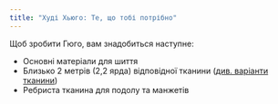 ```yaml
---
title: "Худі Хьюго: Те, що тобі потрібно"
---
```


Щоб зробити Гюго, вам знадобиться наступне:

- Основні матеріали для шиття
- Близько 2 метрів (2,2 ярда) відповідної тканини ([див. варіанти тканини](/docs/patterns/hugo/fabric))
- Ребриста тканина для подолу та манжетів
